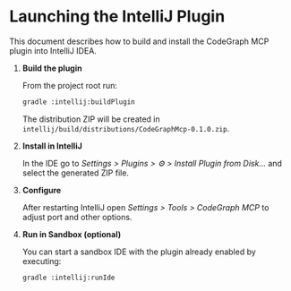 # Launching the IntelliJ Plugin

This document describes how to build and install the CodeGraph MCP plugin into IntelliJ IDEA.

1. **Build the plugin**

   From the project root run:
   ```bash
   gradle :intellij:buildPlugin
   ```
   The distribution ZIP will be created in `intellij/build/distributions/CodeGraphMcp-0.1.0.zip`.

2. **Install in IntelliJ**

   In the IDE go to *Settings > Plugins > ⚙️ > Install Plugin from Disk...* and select the generated ZIP file.

3. **Configure**

   After restarting IntelliJ open *Settings > Tools > CodeGraph MCP* to adjust port and other options.

4. **Run in Sandbox (optional)**

   You can start a sandbox IDE with the plugin already enabled by executing:
   ```bash
   gradle :intellij:runIde
   ```
